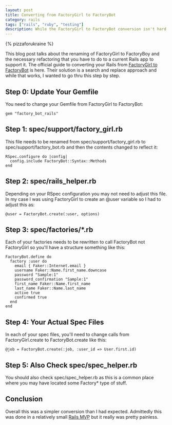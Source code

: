 ```yaml
---
layout: post
title: Converting from FactoryGirl to FactoryBot
category: rails
tags: ["rails", "ruby", "testing"]
description: While the FactoryGirl to FactoryBot conversion isn't hard, using the standard search and replace approach means you don't necessarily understand what happened to your code base.  Here I do it step by step.
---
```

{% pizzaforukraine  %}

This blog post talks about the renaming of FactoryGirl to FactoryBoy  and the necessary refactoring that you have to do to a current Rails app to support it.  The official guide to converting your Rails from [FactoryGirl to FactoryBot](https://github.com/thoughtbot/factory_bot/blob/4-9-0-stable/UPGRADE_FROM_FACTORY_GIRL.md) is here.  Their solution is a search and replace approach and while that works, I wanted to go thru this step by step.

## Step 0: Update Your Gemfile

You need to change your Gemfile from FactoryGirl to FactoryBot:

    gem "factory_bot_rails"

## Step 1: spec/support/factory_girl.rb

This file needs to be renamed from spec/support/factory_girl.rb to spec/support/factory_bot.rb and then the contents changed to reflect it:

    RSpec.configure do |config|
      config.include FactoryBot::Syntax::Methods
    end
    
## Step 2: spec/rails_helper.rb

Depending on your RSpec configuration you may not need to adjust this file.  In my case I was using FactoryGirl to create an @user variable so I had to adjust this as:

    @user = FactoryBot.create(:user, options)    

## Step 3: spec/factories/*.rb

Each of your factories needs to be rewritten to call FactoryBot not FactoryGirl so you'll have a structure something like this:

    FactoryBot.define do
      factory :user do
        email { Faker::Internet.email }
        username Faker::Name.first_name.downcase
        password "Sample:1"
        password_confirmation "Sample:1"
        first_name Faker::Name.first_name
        last_name Faker::Name.last_name
        active true
        confirmed true
      end
    end    

## Step 4: Your Actual Spec Files 

In each of your spec files, you'll need to change calls from FactoryGirl.create to FactoryBot.create like this:

    @job = FactoryBot.create(:job, :user_id => User.first.id)

## Step 5: Also Check spec/spec_helper.rb

You should also check spec/spec_helper.rb as this is a common place where you may have located some Factory* type of stuff.

## Conclusion

Overall this was a simpler conversion than I had expected.  Admittedly this was done in a relatively small [Rails MVP](https://www.jobhound.io) but it really was pretty painless.